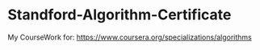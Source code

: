 # Standford-Algorithm-Certificate

My CourseWork for: 
https://www.coursera.org/specializations/algorithms

